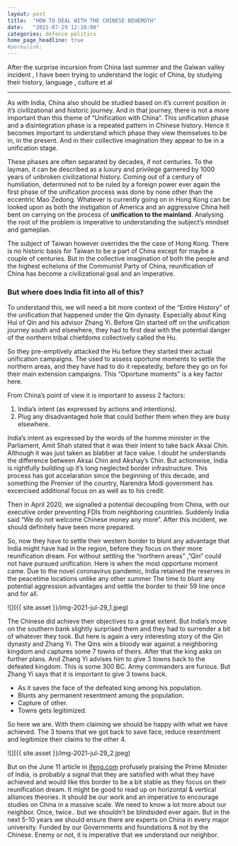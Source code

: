 ```yaml
---
layout: post
title:  "HOW TO DEAL WITH THE CHINESE BEHEMOTH"
date:   "2021-07-29 12:10:00"
categories: defence politics
home_page_headline: true
#permalink:
---
```



After the surprise incursion from China last summer and the Galwan valley incident , I have been trying to understand the logic of China, by studying their history, language , culture et al

___

As with India, China also should be studied based on it’s current position in it’s civilizational and historic journey. And in that journey, there is not a more important than this theme of “Unification with China”. This unification phase and a disintegration phase is a repeated pattern in Chinese history. Hence it becomes important to understand which phase they view themselves to be in, in the present. And in their collective imagination they appear to be in a unification stage.

These phases are often separated by decades, if not centuries. To the layman, it can be described as a luxury and privilege garnered by 1000 years of unbroken civilizational history. Coming out of a century of humiliation, determined not to be ruled by a foreign power ever again the first phase of the unification process was done by none other than the eccentric Mao Zedong. Whatever is currently going on in Hong Kong can be looked upon as both the instigation of America and an aggressive China hell bent on carrying on the process of **unification to the mainland**. Analysing the root of the problem is imperative to understanding the subject’s mindset and gameplan.

The subject of Taiwan however overrides the the case of Hong Kong. There is no historic basis for Taiwan to be a part of China except for maybe a couple of centuries. But in the collective imagination of both the people and the highest echelons of the Communist Party of China, reunification of China has become a civilizational goal and an imperative.

### But where does India fit into all of this?

To understand this, we will need a bit more context of the “Entire History” of the unification that happened under the Qin dynasty. Especially about King Hui of Qin and his advisor Zhang Yi. Before Qin started off on the unification journey south and elsewhere, they had to first deal with the potential danger of the northern tribal chiefdoms collectively called the Hu.

So they pre-emptively attacked the Hu before they started their actual unification campaigns. The used to assess oportune moments to settle the northern areas, and they have had to do it repeatedly, before they go on for their main extension campaigns. This “Oportune moments” is a key factor here.

From China’s point of view it is important to assess 2 factors:

1. India’s intent (as expressed by actions and intentions).
2. Plug any disadvantaged hole that could bother them when they are busy elsewhere.

India’s intent as expressed by the words of the homme minister in the Parliament, Amit Shah stated that it was their intent to take back Aksai Chin. Although it was just taken as blabber at face value. I doubt he understands the difference between Aksai Chin and Akshay’s Chin. But actionwise, India is rightfully building up it’s long neglected border infrastructure. This process has got accelaration since the beginning of this decade, and something the Premier of the country, Narendra Modi government has excercised additional focus on as well as to his credit.

Then in April 2020, we signalled a potential decoupling from China, with our executive order preventing FDIs from neighboring countries. Suddenly India said “We do not welcome Chinese money any more”. After this incident, we should definitely have been more prepared.

So, now they have to settle their western border to blunt any advantage that India might have had in the region, before they focus on their more reunification dream. For without settling the “northern areas” ,”Qin” could not have pursued unification. Here is when the most opportune moment came. Due to the novel coronavirus pandemic, India retained the reserves in the peacetime locations unlike any other summer The time to blunt any potential aggression advantages and settle the border to their 59 line once and for all.

![]({{ site.asset }}/img-2021-jul-29_1.jpeg)

The Chinese did achieve their objectives to a great extent. But India’s move on the southern bank slightly surprised them and they had to surrender a bit of whatever they took. But here is again a very interesting story of the Qin dynasty and Zhang Yi. The Qins win a bloody war against a neighboring kingdom and captures some 7 towns of theirs. After that the king asks on further plans. And Zhang Yi advises him to give 3 towns back to the defeated kingdom. This is some 300 BC. Army commanders are furious. But Zhang Yi says that it is important to give 3 towns back.

- As it saves the face of the defeated king among his population.
- Blunts any permanent resentment among the population.
- Capture of other.
- Towns gets legitimized.

So here we are. With them claiming we should be happy with what we have achieved. The 3 towns that we got back to save face, reduce resentment and legitimize their claims to the other 4.

![]({{ site.asset }}/img-2021-jul-29_2.jpeg)

But on the June 11 article in [ifeng.com](https://www.ifeng.com/) profusely praising the Prime Minister of India, is probably a signal that they are satisfied with what they have achieved and would like this border to be a bit stable as they focus on their reunification dream. It might be good to read up on horizontal & vertical alliances theories. It should be our work and an imperative to encourage studies on China in a massive scale. We need to know a lot more about our neighbor. Once, twice.. but we shouldn’t be blindsided ever again. But in the next 5-10 years we should ensure there are experts on China in every major university. Funded by our Governments and foundations & not by the Chinese. Enemy or not, it is imperative that we understand our neighbor.